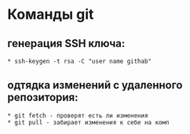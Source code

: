 # Команды git
 
 ## генерация SSH ключа:
    * ssh-keygen -t rsa -C "user name githab" 
   
  ## одтядка изменений с удаленного репозитория: 
    * git fetch - проверят есть ли изменения 
    * git pull - забирает изменения к себе на комп